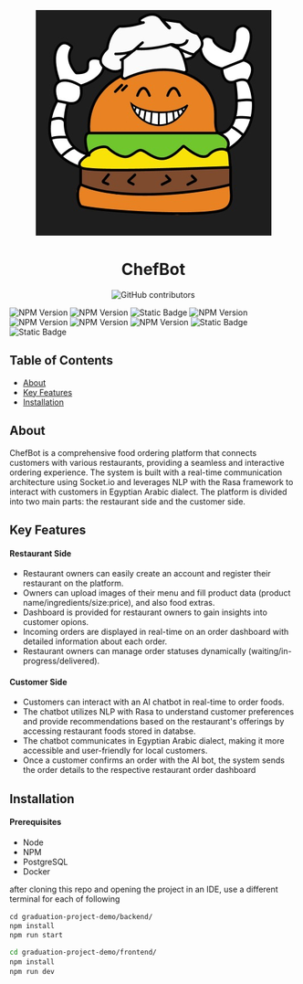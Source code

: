 <div align="center">
  
  ![ChefBot](Images/ChefBot.jpg)
  <h1>ChefBot</h1>
  
  ![GitHub contributors](https://img.shields.io/github/contributors/AdhamMagdy1/graduation-project-demo?logo=github&label=Contributors)
</div>


![NPM Version](https://img.shields.io/npm/v/express?logo=express&label=Express)
![NPM Version](https://img.shields.io/npm/v/socket.io?logo=socket.io&label=Socket.io)
![Static Badge](https://img.shields.io/badge/PostgreSQL-grey?logo=PostgreSQL)
![NPM Version](https://img.shields.io/npm/v/sequelize?logo=sequelize&label=Sequelize)
![NPM Version](https://img.shields.io/npm/v/passport?logo=passport&label=Passport)
![NPM Version](https://img.shields.io/npm/v/react?logo=react&label=React)
![NPM Version](https://img.shields.io/npm/v/vite?logo=vite&label=Vite)
![Static Badge](https://img.shields.io/badge/RASA-NPL_Framework-red?logo=rasa)
![Static Badge](https://img.shields.io/badge/Docker-grey?logo=Docker)


## Table of Contents

- [About](#about)
- [Key Features](#key-features)
- [Installation](#installation)

## About


ChefBot is a comprehensive food ordering platform that connects customers with various restaurants, providing a seamless and interactive ordering experience. The system is built with a real-time communication architecture using Socket.io and leverages NLP with the Rasa framework to interact with customers in Egyptian Arabic dialect. The platform is divided into two main parts: the restaurant side and the customer side.


## Key Features

<div>
  <h4>Restaurant Side</h4>
</div>

- Restaurant owners can easily create an account and register their restaurant on the platform.
- Owners can upload images of their menu and fill product data (product name/ingredients/size:price), and also food extras.
- Dashboard is provided for restaurant owners to gain insights into customer opions.
- Incoming orders are displayed in real-time on an order dashboard with detailed information about each order.
- Restaurant owners can manage order statuses dynamically (waiting/in-progress/delivered).

<div>
  <h4>Customer Side</h4>
</div>


- Customers can interact with an AI chatbot in real-time to order foods.
- The chatbot utilizes NLP with Rasa to understand customer preferences and provide recommendations based on the restaurant's offerings by accessing restaurant foods stored in databse.
- The chatbot communicates in Egyptian Arabic dialect, making it more accessible and user-friendly for local customers.
- Once a customer confirms an order with the AI bot, the system sends the order details to the respective restaurant order dashboard


## Installation



<div>
  <h4>Prerequisites</h4>
</div>

- Node
- NPM
- PostgreSQL
- Docker


after cloning this repo and opening the project in an IDE, use a different terminal for each of following

```shell
cd graduation-project-demo/backend/
npm install
npm run start
```


```bash
cd graduation-project-demo/frontend/
npm install
npm run dev
```

